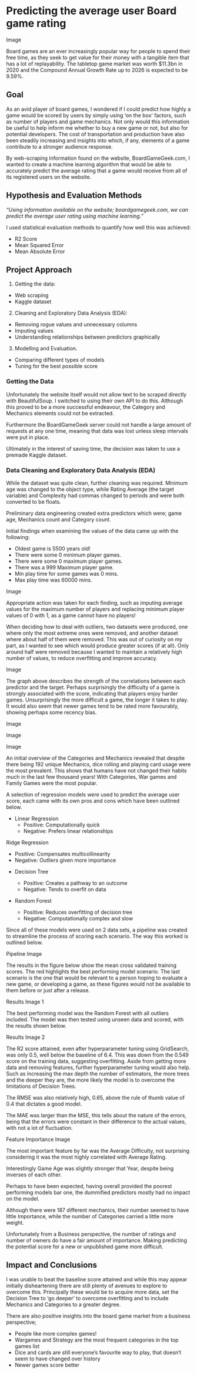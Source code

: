 # Predicting the average user Board game rating

Image

Board games are an ever increasingly popular way for people to spend their free time, as they seek to get value for their money with a tangible item that has a lot of replayability. The tabletop game market was worth $11.3bn in 2020 and the Compound Annual Growth Rate up to 2026 is expected to be 9.59%.

## Goal

As an avid player of board games, I wondered if I could predict how highly a game would be scored by users by simply using ‘on the box’ factors, such as number of players and game mechanics. Not only would this information be useful to help inform me whether to buy a new game or not, but also for potential developers. The cost of transportation and production have also been steadily increasing and insights into which, if any, elements of a game contribute to a stronger audience response.

By web-scraping information found on the website, BoardGameGeek.com, I wanted to create a machine learning algorithm that would be able to accurately predict the average rating that a game would receive from all of its registered users on the website. 

## Hypothesis and Evaluation Methods

_“Using information available on the website; boardgamegeek.com, we can predict the average user rating using machine learning.”_

I used statistical evaluation methods to quantify how well this was achieved: 
- R2 Score
- Mean Squared Error
- Mean Absolute Error

## Project Approach

1. Getting the data:
- Web scraping
- Kaggle dataset

2. Cleaning and Exploratory Data Analysis (EDA):
- Removing rogue values and unnecessary columns
- Imputing values
- Understanding relationships between predictors graphically

3. Modelling and Evaluation.
- Comparing different types of models
- Tuning for the best possible score

### Getting the Data

Unfortunately the website itself would not allow text to be scraped directly with BeautifulSoup. I switched to using their own API to do this. Although this proved to be a more successful endeavour, the Category and Mechanics elements could not be extracted. 

Furthermore the BoardGameGeek server could not handle a large amount of requests at any one time, meaning that data was lost unless sleep intervals were put in place.

Ultimately in the interest of saving time, the decision was taken to use a premade Kaggle dataset. 

### Data Cleaning and Exploratory Data Analysis (EDA)

While the dataset was quite clean, further cleaning was required. Minimum age was changed to the object type, while Rating Average (the target variable) and Complexity had commas changed to periods and were both converted to be floats.

Preliminary data engineering created extra predictors which were; game age, Mechanics count and Category count.

Initial findings when examining the values of the data came up with the following:
- Oldest game is 5500 years old!
- There were some 0 minimum player games.
- There were some 0 maximum player games.
- There was a 999 Maximum player game.
- Min play time for some games was 0 mins.
- Max play time was 60000 mins.

Image

Appropriate action was taken for each finding, such as imputing average values for the maximum number of players and replacing minimum player values of 0 with 1, as a game cannot have no players!

When deciding how to deal with outliers, two datasets were produced, one where only the most extreme ones were removed, and another dataset where about half of them were removed. This was out of curiosity on my part, as I wanted to see which would produce greater scores (if at all). Only around half were removed because I wanted to maintain a relatively high number of values, to reduce overfitting and improve accuracy.

Image

The graph above describes the strength of the correlations between each predictor and the target. Perhaps surprisingly the difficulty of a game is strongly associated with the score, indicating that players enjoy harder games. Unsurprisingly the more difficult a game, the longer it takes to play. It would also seem that newer games tend to be rated more favourably, showing perhaps some recency bias. 

Image

Image

Image

An initial overview of the Categories and Mechanics revealed that despite there being 192 unique Mechanics, dice rolling and playing card usage were the most prevalent. This shows that humans have not changed their habits much in the last few thousand years! With Categories, War games and Family Games were the most popular.

A selection of regression models were used to predict the average user score, each came with its own pros and cons which have been outlined below.

- Linear Regression
  + Positive: Computationally quick
  + Negative: Prefers linear relationships
  
Ridge Regression
  + Positive: Compensates multicollinearity
  + Negative: Outliers given more importance
  
- Decision Tree
  + Positive: Creates a pathway to an outcome
  + Negative: Tends to overfit on data
  
- Random Forest
  + Positive: Reduces overfitting of decision tree
  + Negative: Computationally complex and slow

Since all of these models were used on 2 data sets, a pipeline was created to streamline the process of scoring each scenario. The way this worked is outlined below.

Pipeline Image

The results in the figure below show the mean cross validated training scores. The red highlights the best performing model scenario. The last scenario is the one that would be relevant to a person hoping to evaluate a new game, or developing a game, as these figures would not be available to them before or just after a release.

Results Image 1

The best performing model was the Random Forest with all outliers included. The model was then tested using unseen data and scored, with the results shown below.

Results Image 2

The R2 score attained, even after hyperparameter tuning using GridSearch, was only 0.5, well below the baseline of 6.4. This was down from the 0.549 score on the training data, suggesting overfitting. Aside from getting more data and removing features, further hyperparameter tuning would also help. Such as increasing the max depth the number of estimators, the more trees and the deeper they are, the more likely the model is to overcome the limitations of Decision Trees.

The RMSE was also relatively high, 0.65, above the rule of thumb value of 0.4 that dictates a good model.

The MAE was larger than the MSE, this tells about the nature of the errors, being that the errors were constant in their difference to the actual values, with not a lot of fluctuation.

Feature Importance Image

The most important feature by far was the Average Difficulty, not surprising considering it was the most highly correlated with Average Rating.

Interestingly Game Age was slightly stronger that Year, despite being inverses of each other.

Perhaps to have been expected, having overall provided the poorest performing models bar one, the dummified predictors mostly had no impact on the model.

Although there were 187 different mechanics, their number seemed to have little Importance, while the number of Categories carried a little more weight.

Unfortunately from a Business perspective, the number of ratings and number of owners do have a fair amount of importance. Making predicting the potential score for a new or unpublished game more difficult.

## Impact and Conclusions

I was unable to beat the baseline score attained and while this may appear initially disheartening there are still plenty of avenues to explore to overcome this. Principally these would be to acquire more data, set the Decision Tree to ‘go deeper’ to overcome overfitting and to include Mechanics and Categories to a greater degree.

There are also positive insights into the board game market from a business perspective;
- People like more complex games!
- Wargames and Strategy are the most frequent categories in the top games list
- Dice and cards are still everyone’s favourite way to play, that doesn’t seem to have changed over history
- Newer games score better
